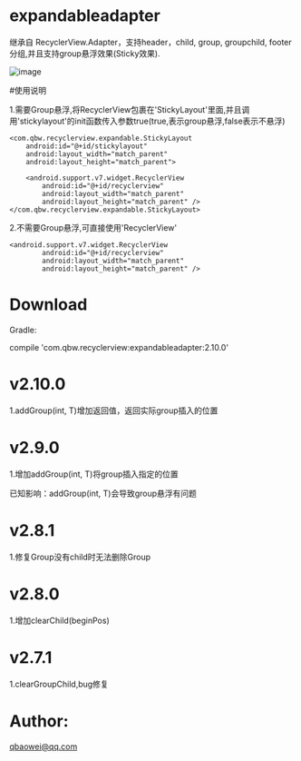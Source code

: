 # expandableadapter



继承自 RecyclerView.Adapter，支持header，child, group, groupchild, footer 分组,并且支持group悬浮效果(Sticky效果).



![image](https://github.com/qbaowei/ExpandableAdapter/raw/master/screenshots/ExpandableAdapter.gif)


#使用说明


1.需要Group悬浮,将RecyclerView包裹在'StickyLayout'里面,并且调用'stickylayout'的init函数传入参数true(true,表示group悬浮,false表示不悬浮)


    <com.qbw.recyclerview.expandable.StickyLayout
        android:id="@+id/stickylayout"
        android:layout_width="match_parent"
        android:layout_height="match_parent">

        <android.support.v7.widget.RecyclerView
            android:id="@+id/recyclerview"
            android:layout_width="match_parent"
            android:layout_height="match_parent" />
    </com.qbw.recyclerview.expandable.StickyLayout>


2.不需要Group悬浮,可直接使用'RecyclerView'


    <android.support.v7.widget.RecyclerView
            android:id="@+id/recyclerview"
            android:layout_width="match_parent"
            android:layout_height="match_parent" />



# Download


Gradle:


compile 'com.qbw.recyclerview:expandableadapter:2.10.0'


# v2.10.0

1.addGroup(int, T)增加返回值，返回实际group插入的位置


# v2.9.0

1.增加addGroup(int, T)将group插入指定的位置

已知影响：addGroup(int, T)会导致group悬浮有问题


# v2.8.1


1.修复Group没有child时无法删除Group


# v2.8.0


1.增加clearChild(beginPos)


# v2.7.1


1.clearGroupChild,bug修复


# Author:


qbaowei@qq.com


